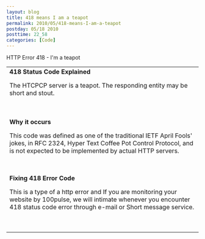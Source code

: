 ```yaml
---
layout: blog
title: 418 means I am a teapot
permalink: 2010/05/418-means-I-am-a-teapot
postday: 05/18 2010
posttime: 22_58
categories: [Code]
---
```


<div>
<p>HTTP Error 418 - I&#039;m a teapot</p>
<table border="0" cellpadding="5">
<tbody>
<tr>
<td>
			<strong>418 Status Code Explained</strong><br />
<p>The HTCPCP server is a teapot. The responding entity may be short and stout.</p>
<p><br /><br />
			<strong>Why it occurs</strong><br /></p>
<p>This code was defined as one of the traditional IETF April Fools&#039; jokes, in RFC 2324, Hyper Text Coffee Pot Control Protocol, and is not expected to be implemented by actual HTTP servers. </p>
<p><br /></p>
<p>			<strong>Fixing 418 Error Code</strong><br /></p>
<p>This is a type of a http error and If you are monitoring your website by 100pulse, we will intimate whenever you encounter 418 status code error through e-mail or Short message service.  </p>
<p><br /></p>
</td>
</tr>
</tbody>
</table>
</div>
